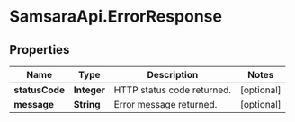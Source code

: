 # SamsaraApi.ErrorResponse

## Properties
Name | Type | Description | Notes
------------ | ------------- | ------------- | -------------
**statusCode** | **Integer** | HTTP status code returned. | [optional] 
**message** | **String** | Error message returned. | [optional] 


